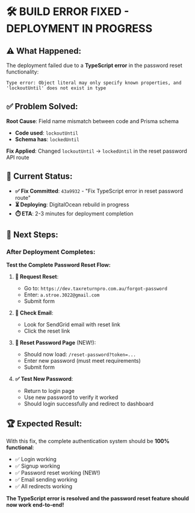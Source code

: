 # 🛠️ BUILD ERROR FIXED - DEPLOYMENT IN PROGRESS

## ⚠️ **What Happened:**

The deployment failed due to a **TypeScript error** in the password reset
functionality:

```
Type error: Object literal may only specify known properties, and 'lockoutUntil' does not exist in type
```

## ✅ **Problem Solved:**

**Root Cause**: Field name mismatch between code and Prisma schema

- **Code used**: `lockoutUntil`
- **Schema has**: `lockedUntil`

**Fix Applied**: Changed `lockoutUntil` → `lockedUntil` in the reset password
API route

## 🚀 **Current Status:**

- **✅ Fix Committed**: `43a9932` - "Fix TypeScript error in reset password
  route"
- **⏳ Deploying**: DigitalOcean rebuild in progress
- **⏱️ ETA**: 2-3 minutes for deployment completion

## 🎯 **Next Steps:**

### **After Deployment Completes:**

**Test the Complete Password Reset Flow:**

1. **📧 Request Reset**:
   - Go to: `https://dev.taxreturnpro.com.au/forgot-password`
   - Enter: `a.stroe.3022@gmail.com`
   - Submit form

2. **📨 Check Email**:
   - Look for SendGrid email with reset link
   - Click the reset link

3. **🔑 Reset Password Page** (NEW!):
   - Should now load: `/reset-password?token=...`
   - Enter new password (must meet requirements)
   - Submit form

4. **✅ Test New Password**:
   - Return to login page
   - Use new password to verify it worked
   - Should login successfully and redirect to dashboard

## 🏆 **Expected Result:**

With this fix, the complete authentication system should be **100% functional**:

- ✅ Login working
- ✅ Signup working
- ✅ Password reset working (NEW!)
- ✅ Email sending working
- ✅ All redirects working

**The TypeScript error is resolved and the password reset feature should now
work end-to-end!**
